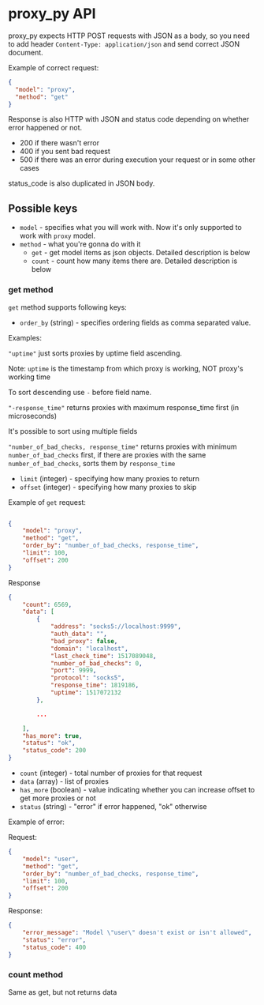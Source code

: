 # proxy_py API

proxy_py expects HTTP POST requests with JSON as a body, so you need
to add header `Content-Type: application/json` and send correct
JSON document.

Example of correct request:
```json
{
  "model": "proxy",
  "method": "get"
}
```

Response is also HTTP with JSON and status code depending on whether
error happened or not.

* 200 if there wasn't error
* 400 if you sent bad request
* 500 if there was an error during execution your request or in some
other cases

status_code is also duplicated in JSON body.

## Possible keys

* `model` - specifies what you will work with.
Now it's only supported to work with `proxy` model.
* `method` - what you're gonna do with it
  * `get` - get model items as json objects.
  Detailed description is below
  * `count` - count how many items there are.
  Detailed description is below


### get method

`get` method supports following keys:
* `order_by` (string) - specifies ordering fields as comma separated
value.

Examples:

`"uptime"` just sorts proxies by uptime field ascending.

Note: `uptime` is the timestamp from which proxy is working,
NOT proxy's working time

To sort descending use `-` before field name.

`"-response_time"` returns proxies with maximum response_time first
(in microseconds)

It's possible to sort using multiple fields

`"number_of_bad_checks, response_time"` returns proxies with minimum
`number_of_bad_checks` first, if there are proxies with the same
`number_of_bad_checks`, sorts them by `response_time`

* `limit` (integer) -  specifying how many proxies to return
* `offset` (integer) - specifying how many proxies to skip

Example of `get` request:
```json

{
    "model": "proxy",
    "method": "get",
    "order_by": "number_of_bad_checks, response_time",
    "limit": 100,
    "offset": 200
}
```

Response

```json
{
    "count": 6569,
    "data": [
        {
            "address": "socks5://localhost:9999",
            "auth_data": "",
            "bad_proxy": false,
            "domain": "localhost",
            "last_check_time": 1517089048,
            "number_of_bad_checks": 0,
            "port": 9999,
            "protocol": "socks5",
            "response_time": 1819186,
            "uptime": 1517072132
        },

        ...

    ],
    "has_more": true,
    "status": "ok",
    "status_code": 200
}
```

* `count` (integer) - total number of proxies for that request
* `data` (array) - list of proxies
* `has_more` (boolean) - value indicating whether you can increase
offset to get more proxies or not
* `status` (string) - "error" if error happened, "ok" otherwise

Example of error:

Request:

```json
{
    "model": "user",
    "method": "get",
    "order_by": "number_of_bad_checks, response_time",
    "limit": 100,
    "offset": 200
}
```

Response:

```json
{
    "error_message": "Model \"user\" doesn't exist or isn't allowed",
    "status": "error",
    "status_code": 400
}
```

### count method

Same as get, but not returns data

